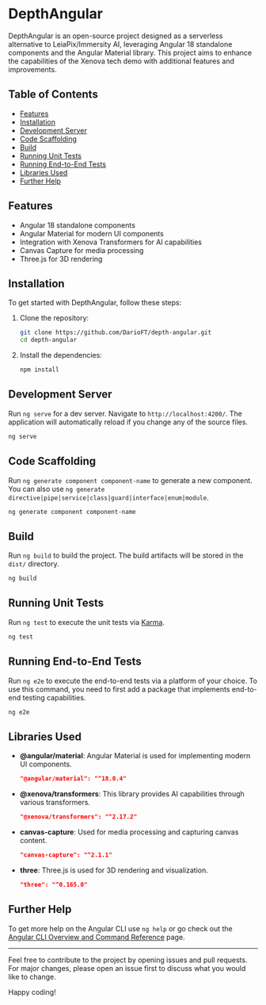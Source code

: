 
# DepthAngular

DepthAngular is an open-source project designed as a serverless alternative to LeiaPix/Immersity AI, leveraging Angular 18 standalone components and the Angular Material library. This project aims to enhance the capabilities of the Xenova tech demo with additional features and improvements.

## Table of Contents
- [Features](#features)
- [Installation](#installation)
- [Development Server](#development-server)
- [Code Scaffolding](#code-scaffolding)
- [Build](#build)
- [Running Unit Tests](#running-unit-tests)
- [Running End-to-End Tests](#running-end-to-end-tests)
- [Libraries Used](#libraries-used)
- [Further Help](#further-help)

## Features
- Angular 18 standalone components
- Angular Material for modern UI components
- Integration with Xenova Transformers for AI capabilities
- Canvas Capture for media processing
- Three.js for 3D rendering

## Installation

To get started with DepthAngular, follow these steps:

1. Clone the repository:
    ```bash
    git clone https://github.com/DarioFT/depth-angular.git
    cd depth-angular
    ```

2. Install the dependencies:
    ```bash
    npm install
    ```

## Development Server

Run `ng serve` for a dev server. Navigate to `http://localhost:4200/`. The application will automatically reload if you change any of the source files.

```bash
ng serve
```

## Code Scaffolding

Run `ng generate component component-name` to generate a new component. You can also use `ng generate directive|pipe|service|class|guard|interface|enum|module`.

```bash
ng generate component component-name
```

## Build

Run `ng build` to build the project. The build artifacts will be stored in the `dist/` directory.

```bash
ng build
```

## Running Unit Tests

Run `ng test` to execute the unit tests via [Karma](https://karma-runner.github.io).

```bash
ng test
```

## Running End-to-End Tests

Run `ng e2e` to execute the end-to-end tests via a platform of your choice. To use this command, you need to first add a package that implements end-to-end testing capabilities.

```bash
ng e2e
```

## Libraries Used

- **@angular/material**: Angular Material is used for implementing modern UI components.
  ```json
  "@angular/material": "^18.0.4"
  ```

- **@xenova/transformers**: This library provides AI capabilities through various transformers.
  ```json
  "@xenova/transformers": "^2.17.2"
  ```

- **canvas-capture**: Used for media processing and capturing canvas content.
  ```json
  "canvas-capture": "^2.1.1"
  ```

- **three**: Three.js is used for 3D rendering and visualization.
  ```json
  "three": "^0.165.0"
  ```

## Further Help

To get more help on the Angular CLI use `ng help` or go check out the [Angular CLI Overview and Command Reference](https://angular.dev/tools/cli) page.

---

Feel free to contribute to the project by opening issues and pull requests. For major changes, please open an issue first to discuss what you would like to change.

Happy coding!
